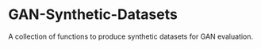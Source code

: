 # GAN-Synthetic-Datasets
A collection of  functions to produce synthetic datasets for GAN evaluation. 
